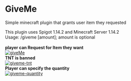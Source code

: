 # GiveMe
Simple minecraft plugin that grants user item they requested </br>

This plugin uses Spigot 1.14.2 and Minecraft Server 1.14.2 <br />
Usage: /giveme <item-name> [amount]; amount is optional<br/><br />
<b> player can Request for Item they want </b>
<br />
<a href="https://ibb.co/VQF8KNx"><img src="https://i.ibb.co/RBXW5SN/giveMe.png" alt="giveMe" border="0" /></a>
<br />
<b> TNT is banned </b>
<br />
<a href="https://ibb.co/Wfrhp7j"><img src="https://i.ibb.co/x6nk8wd/giveme-tnt.png" alt="giveme-tnt" border="0" /></a>
<br />
<b> Player can specify the quantity </b>
<br />
<a href="https://ibb.co/PrSqV3g"><img src="https://i.ibb.co/dfh8H1D/giveme-quantity.png" alt="giveme-quantity" border="0" /></a>
